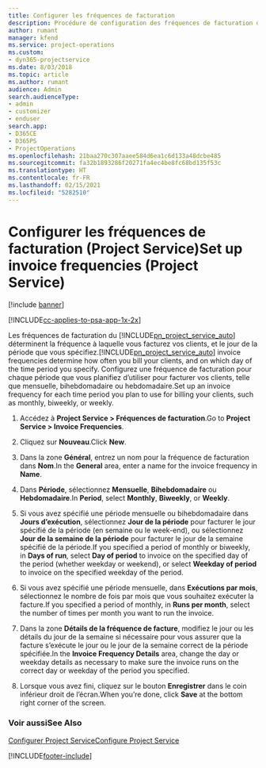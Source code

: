 ```yaml
---
title: Configurer les fréquences de facturation
description: Procédure de configuration des fréquences de facturation dans Project Service
author: rumant
manager: kfend
ms.service: project-operations
ms.custom:
- dyn365-projectservice
ms.date: 8/03/2018
ms.topic: article
ms.author: rumant
audience: Admin
search.audienceType:
- admin
- customizer
- enduser
search.app:
- D365CE
- D365PS
- ProjectOperations
ms.openlocfilehash: 21baa270c307aaee584d6ea1c6d133a48dcbe485
ms.sourcegitcommit: fa32b1893286f20271fa4ec4be8fc68bd135f53c
ms.translationtype: HT
ms.contentlocale: fr-FR
ms.lasthandoff: 02/15/2021
ms.locfileid: "5282510"
---
```

# <a name="set-up-invoice-frequencies-project-service"></a><span data-ttu-id="be5d4-103">Configurer les fréquences de facturation (Project Service)</span><span class="sxs-lookup"><span data-stu-id="be5d4-103">Set up invoice frequencies (Project Service)</span></span>

[!include [banner](../includes/psa-now-project-operations.md)]

[!INCLUDE[cc-applies-to-psa-app-1x-2x](../includes/cc-applies-to-psa-app-1x-2x.md)]

<span data-ttu-id="be5d4-104">Les fréquences de facturation du [!INCLUDE[pn_project_service_auto](../includes/pn-project-service-auto.md)] déterminent la fréquence à laquelle vous facturez vos clients, et le jour de la période que vous spécifiez.</span><span class="sxs-lookup"><span data-stu-id="be5d4-104">[!INCLUDE[pn_project_service_auto](../includes/pn-project-service-auto.md)] invoice frequencies determine how often you bill your clients, and on which day of the time period you specify.</span></span> <span data-ttu-id="be5d4-105">Configurez une fréquence de facturation pour chaque période que vous planifiez d’utiliser pour facturer vos clients, telle que mensuelle, bihebdomadaire ou hebdomadaire.</span><span class="sxs-lookup"><span data-stu-id="be5d4-105">Set up an invoice frequency for each time period you plan to use for billing your clients, such as monthly, biweekly, or weekly.</span></span>  
  
1.  <span data-ttu-id="be5d4-106">Accédez à **Project Service > Fréquences de facturation**.</span><span class="sxs-lookup"><span data-stu-id="be5d4-106">Go to **Project Service > Invoice Frequencies**.</span></span>  
  
2.  <span data-ttu-id="be5d4-107">Cliquez sur **Nouveau**.</span><span class="sxs-lookup"><span data-stu-id="be5d4-107">Click **New**.</span></span>  
  
3.  <span data-ttu-id="be5d4-108">Dans la zone **Général**, entrez un nom pour la fréquence de facturation dans **Nom**.</span><span class="sxs-lookup"><span data-stu-id="be5d4-108">In the **General** area, enter a name for the invoice frequency in **Name**.</span></span>  
  
4.  <span data-ttu-id="be5d4-109">Dans **Période**, sélectionnez **Mensuelle**, **Bihebdomadaire** ou **Hebdomadaire**.</span><span class="sxs-lookup"><span data-stu-id="be5d4-109">In **Period**, select **Monthly**, **Biweekly**, or **Weekly**.</span></span>  
  
5.  <span data-ttu-id="be5d4-110">Si vous avez spécifié une période mensuelle ou bihebdomadaire dans **Jours d’exécution**, sélectionnez **Jour de la période** pour facturer le jour spécifié de la période (en semaine ou le week-end), ou sélectionnez **Jour de la semaine de la période** pour facturer le jour de la semaine spécifié de la période.</span><span class="sxs-lookup"><span data-stu-id="be5d4-110">If you specified a period of monthly or biweekly, in **Days of run**, select **Day of period** to invoice on the specified day of the period (whether weekday or weekend), or select **Weekday of period** to invoice on the specified weekday of the period.</span></span>  
  
6.  <span data-ttu-id="be5d4-111">Si vous avez spécifié une période mensuelle, dans **Exécutions par mois**, sélectionnez le nombre de fois par mois que vous souhaitez exécuter la facture.</span><span class="sxs-lookup"><span data-stu-id="be5d4-111">If you specified a period of monthly, in **Runs per month**, select the number of times per month you want to run the invoice.</span></span>  
  
7.  <span data-ttu-id="be5d4-112">Dans la zone **Détails de la fréquence de facture**, modifiez le jour ou les détails du jour de la semaine si nécessaire pour vous assurer que la facture s’exécute le jour ou le jour de la semaine correct de la période spécifiée.</span><span class="sxs-lookup"><span data-stu-id="be5d4-112">In the **Invoice Frequency Details** area, change the day or weekday details as necessary to make sure the invoice runs on the correct day or weekday of the period you specified.</span></span>  
  
8.  <span data-ttu-id="be5d4-113">Lorsque vous avez fini, cliquez sur le bouton **Enregistrer** dans le coin inférieur droit de l’écran.</span><span class="sxs-lookup"><span data-stu-id="be5d4-113">When you’re done, click **Save** at the bottom right corner of the screen.</span></span>  
  
### <a name="see-also"></a><span data-ttu-id="be5d4-114">Voir aussi</span><span class="sxs-lookup"><span data-stu-id="be5d4-114">See Also</span></span>  
 [<span data-ttu-id="be5d4-115">Configurer Project Service</span><span class="sxs-lookup"><span data-stu-id="be5d4-115">Configure Project Service</span></span>](../psa/configure.md)


[!INCLUDE[footer-include](../includes/footer-banner.md)]